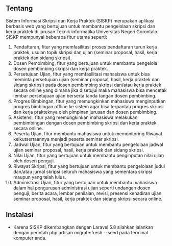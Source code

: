 ## Tentang

Sistem Informasi Skripsi dan Kerja Praktek (SISKP) merupakan aplikasi berbasis web yang bertujuan untuk membantu pengelolaan skripsi dan kerja praktek di jurusan Teknik informatika Universitas Negeri Gorontalo. SISKP mempunyai beberapa fitur utama seperti:

1.	Pendaftaran, fitur yang memfasilitasi proses pendaftaran turun kerja praktek, usulan topik skripsi dan ujian (seminar proposal, hasil, kerja praktek dan sidang skripsi).
2.	Dosen Pembimbing, fitur yang bertujuan untuk membantu pengelola dosen pembimbing skripsi dan kerja praktek.
3.	Persetujuan Ujian, fitur yang memfasilitasi mahasiswa untuk bisa meminta persetujuan ujian (seminar proposal, hasil, kerja praktek dan sidang skripsi) pada dosen pembimbing skripsi dan/atau kerja praktek secara online yang dimana jika disetujui maka mahasiswa bisa mencetak lembar persetujuan ujian berserta tanda tangan dosen pembimbing.
4.	Progres Bimbingan, fitur yang memungkinkan mahasiswa menginputkan progres bimbingan offline ke sistem agar bisa terpantau progres skripsi dan kerja prakteknya oleh pimpinan jurusan dan dosen pembimbing.
5.	Asistensi, fitur yang memungkinkan mahasiswa melakukan pembimbingan  dengan dosen pembimbing skripsi dan kerja praktek secara online.
6.	Peserta Ujian, fitur membantu mahasiswa untuk memonitoring Riwayat keikutsertaannya menjadi peserta seminar skripsi.
7.	Jadwal Ujian, fitur yang bertujuan untuk membantu pengelolaan jadwal ujian seminar proposal, hasil, kerja praktek dan sidang skripsi.
8.	Nilai Ujian, fitur yang bertujuan untuk membantu penginputan nilai ujian oleh dosen penguji.
9.	Riwayat Skripsi, fitur yang bertujuan untuk membantu pengelolaan judul dan/atau jurnal skripsi seluruh mahasiswa yang sementara skripsi maupun yang telah lulus.
10.	Administrasi Ujian, fitur yang bertujuan untuk membantu mahasiswa dalam hal pengurusan administrasi ujian seperti undangan dosen penguji, berita acara, lembar penilaian, revisi, presensi kehadiran ujian seminar proposal, hasil, kerja praktek dan sidang skripsi secara online. 

## Instalasi

- Karena SISKP dikembangkan dengan Laravel 5.8 silahkan jalankan dengan perintah php artisan migrate:fresh --seed pada terminal komputer anda.